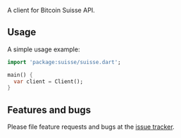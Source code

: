 A client for Bitcoin Suisse API.

## Usage

A simple usage example:

```dart
import 'package:suisse/suisse.dart';

main() {
  var client = Client();
}
```

## Features and bugs

Please file feature requests and bugs at the [issue tracker][tracker].

[tracker]: https://github.com/KolibriPOS/suisse/issues
